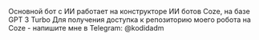Основной бот с ИИ работает на конструкторе ИИ ботов Coze, на базе GPT 3 Turbo
Для получения доступка к репозиторию моего робота на Coze - напишите мне в Telegram: @kodidadm
